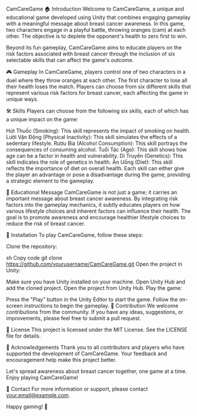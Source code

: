 CamCareGame
🏠 Introduction
Welcome to CamCareGame, a unique and educational game developed using Unity that combines engaging gameplay with a meaningful message about breast cancer awareness. In this game, two characters engage in a playful battle, throwing oranges (cam) at each other. The objective is to deplete the opponent's health to zero first to win.

Beyond its fun gameplay, CamCareGame aims to educate players on the risk factors associated with breast cancer through the inclusion of six selectable skills that can affect the game's outcome.

🎮 Gameplay
In CamCareGame, players control one of two characters in a duel where they throw oranges at each other. The first character to lose all their health loses the match. Players can choose from six different skills that represent various risk factors for breast cancer, each affecting the game in unique ways.

🛠️ Skills
Players can choose from the following six skills, each of which has a unique impact on the game:

Hút Thuốc (Smoking): This skill represents the impact of smoking on health.
Lười Vận Động (Physical Inactivity): This skill simulates the effects of a sedentary lifestyle.
Rượu Bia (Alcohol Consumption): This skill portrays the consequences of consuming alcohol.
Tuổi Tác (Age): This skill shows how age can be a factor in health and vulnerability.
Di Truyền (Genetics): This skill indicates the role of genetics in health.
Ăn Uống (Diet): This skill reflects the importance of diet on overall health.
Each skill can either give the player an advantage or pose a disadvantage during the game, providing a strategic element to the gameplay.

🌟 Educational Message
CamCareGame is not just a game; it carries an important message about breast cancer awareness. By integrating risk factors into the gameplay mechanics, it subtly educates players on how various lifestyle choices and inherent factors can influence their health. The goal is to promote awareness and encourage healthier lifestyle choices to reduce the risk of breast cancer.

🚀 Installation
To play CamCareGame, follow these steps:

Clone the repository:

sh
Copy code
git clone https://github.com/yourusername/CamCareGame.git
Open the project in Unity:

Make sure you have Unity installed on your machine.
Open Unity Hub and add the cloned project.
Open the project from Unity Hub.
Play the game:

Press the "Play" button in the Unity Editor to start the game.
Follow the on-screen instructions to begin the gameplay.
🤝 Contribution
We welcome contributions from the community. If you have any ideas, suggestions, or improvements, please feel free to submit a pull request.

📜 License
This project is licensed under the MIT License. See the LICENSE file for details.

🙏 Acknowledgements
Thank you to all contributors and players who have supported the development of CamCareGame. Your feedback and encouragement help make this project better.

Let's spread awareness about breast cancer together, one game at a time. Enjoy playing CamCareGame!

📧 Contact
For more information or support, please contact your.email@example.com.

Happy gaming! 🎉
